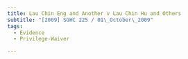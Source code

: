 ```yaml
---
title: Lau Chin Eng and Another v Lau Chin Hu and Others
subtitle: "[2009] SGHC 225 / 01\_October\_2009"
tags:
  - Evidence
  - Privilege-Waiver

---
```


